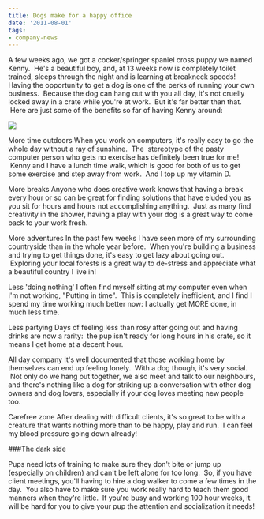 ```yaml
---
title: Dogs make for a happy office
date: '2011-08-01'
tags:
- company-news
---
```


A few weeks ago, we got a cocker/springer spaniel cross puppy we named Kenny.  He's a beautiful boy, and, at 13 weeks now is completely toilet trained, sleeps through the night and is learning at breakneck speeds!
Having the opportunity to get a dog is one of the perks of running your own business.  Because the dog can hang out with you all day, it's not cruelly locked away in a crate while you're at work.  But it's far better than that.  Here are just some of the benefits so far of having Kenny around:

[![](http://thisiscapra.com/wp-content/uploads/2011/08/kenny-269x300.jpg)](http://thisiscapra.com/wp-content/uploads/2011/08/kenny.jpg)

More time outdoors
When you work on computers, it's really easy to go the whole day without a ray of sunshine.  The  stereotype of the pasty computer person who gets no exercise has definitely been true for me!  Kenny and I have a lunch time walk, which is good for both of us to get some exercise and step away from work.  And I top up my vitamin D.

More breaks
Anyone who does creative work knows that having a break every hour or so can be great for finding solutions that have eluded you as you sit for hours and hours not accomplishing anything.  Just as many find creativity in the shower, having a play with your dog is a great way to come back to your work fresh.

More adventures
In the past few weeks I have seen more of my surrounding countryside than in the whole year before.  When you're building a business and trying to get things done, it's easy to get lazy about going out.  Exploring your local forests is a great way to de-stress and appreciate what a beautiful country I live in!

Less 'doing nothing'
I often find myself sitting at my computer even when I'm not working, "Putting in time".  This is completely inefficient, and I find I spend my time working much better now: I actually get MORE done, in much less time.

Less partying
Days of feeling less than rosy after going out and having drinks are now a rarity:  the pup isn't ready for long hours in his crate, so it means I get home at a decent hour.

All day company
It's well documented that those working home by themselves can end up feeling lonely.  With a dog though, it's very social.  Not only do we hang out together, we also meet and talk to our neighbours, and there's nothing like a dog for striking up a conversation with other dog owners and dog lovers, especially if your dog loves meeting new people too.

Carefree zone
After dealing with difficult clients, it's so great to be with a creature that wants nothing more than to be happy, play and run.  I can feel my blood pressure going down already!

###The dark side

Pups need lots of training to make sure they don't bite or jump up (especially on children) and can't be left alone for too long.  So, if you have client meetings, you'll having to hire a dog walker to come a few times in the day.  You also have to make sure you work really hard to teach them good manners when they're little.  If you're busy and working 100 hour weeks, it will be hard for you to give your pup the attention and socialization it needs!

